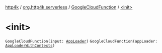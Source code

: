 [http4k](../../index.md) / [org.http4k.serverless](../index.md) / [GoogleCloudFunction](index.md) / [&lt;init&gt;](./-init-.md)

# &lt;init&gt;

`GoogleCloudFunction(input: `[`AppLoader`](../-app-loader.md)`)`
`GoogleCloudFunction(appLoader: `[`AppLoaderWithContexts`](../-app-loader-with-contexts.md)`)`
